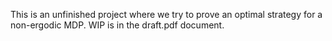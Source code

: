 This is an unfinished project where we try to prove an optimal strategy for a non-ergodic MDP. WIP is in the draft.pdf document.
